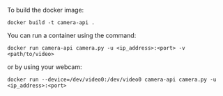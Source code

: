 To build the docker image:

```shell
docker build -t camera-api .
```

You can run a container using the command:

```shell
docker run camera-api camera.py -u <ip_address>:<port> -v <path/to/video>
```

or by using your webcam:

```shell
docker run --device=/dev/video0:/dev/video0 camera-api camera.py -u <ip_address>:<port>

```